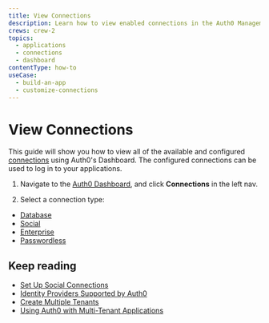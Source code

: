 ```yaml
---
title: View Connections
description: Learn how to view enabled connections in the Auth0 Management Dashboard.
crews: crew-2
topics:
  - applications
  - connections
  - dashboard
contentType: how-to
useCase:
  - build-an-app
  - customize-connections
---
```

# View Connections

This guide will show you how to view all of the available and configured [connections](/connections) using Auth0's Dashboard. The configured connections can be used to log in to your applications.

1. Navigate to the [Auth0 Dashboard](${manage_url}/#/), and click **Connections** in the left nav.

2. Select a connection type:

- [Database](${manage_url}/#/connections/database)
- [Social](${manage_url}/#/connections/social)
- [Enterprise](${manage_url}/#/connections/enterprise)
- [Passwordless](${manage_url}/#/connections/passwordless)


## Keep reading

- [Set Up Social Connections](/dashboard/guides/connections/set-up-connections-social)
- [Identity Providers Supported by Auth0](/identityproviders)
- [Create Multiple Tenants](/dashboard/guides/tenants/create-multiple-tenants)
- [Using Auth0 with Multi-Tenant Applications](/design/using-auth0-with-multi-tenant-apps)
